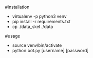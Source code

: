 #installation

* virtualenv -p python3 venv
* pip install -r requirements.txt
* cp ./data_skel ./data

#usage

* source venv/bin/activate
* python bot.py [username] [password]
